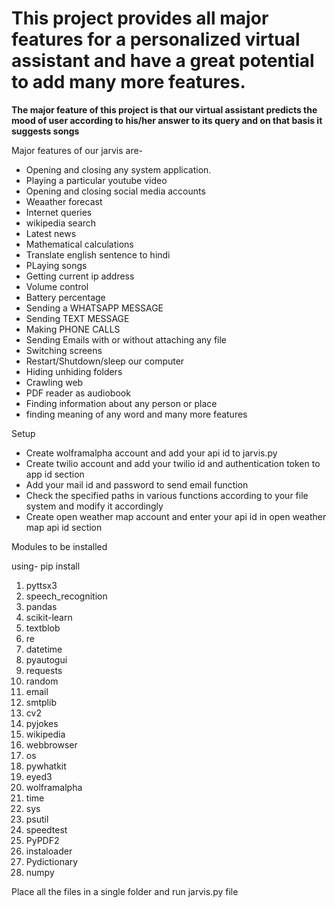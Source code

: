  # This project provides all major features for a personalized virtual assistant and have a great potential to add many more features.
 
 **The major feature of this project is that our virtual assistant predicts the mood of user according to his/her answer to its query and on that basis it suggests songs**
 
 Major features of our jarvis are-
  * Opening and closing any system application.
  * Playing a particular youtube video
  * Opening and closing social media accounts 
  * Weaather forecast
  * Internet queries
  * wikipedia search
  * Latest news
  * Mathematical calculations
  * Translate english sentence to hindi
  * PLaying songs
  * Getting current ip address
  * Volume control
  * Battery percentage
  * Sending a WHATSAPP MESSAGE
  * Sending TEXT MESSAGE
  * Making PHONE CALLS
  * Sending Emails with or without attaching any file
  * Switching screens
  * Restart/Shutdown/sleep our computer
  * Hiding unhiding folders
  * Crawling web
  * PDF reader as audiobook
  * Finding information about any person or place
  * finding meaning of any word and many more features
  
Setup
 
 * Create wolframalpha account and add your api id to jarvis.py
 * Create twilio account and add your twilio id and authentication token to app id section
 * Add your mail id and password to send email function
 * Check the specified paths in various functions according to your file system and modify it accordingly
 * Create open weather map account and enter your api id in open weather map api id section


Modules to be installed

using- pip install 

1. pyttsx3
2. speech_recognition
3. pandas
4. scikit-learn
5. textblob
6. re
7. datetime
8. pyautogui
9. requests
10. random
11. email
12. smtplib
13. cv2
14. pyjokes
15. wikipedia
16. webbrowser
17. os
18. pywhatkit
19. eyed3
20. wolframalpha
21. time
22. sys
23. psutil
24. speedtest
25. PyPDF2
26. instaloader
27. Pydictionary
28. numpy

Place all the files in a single folder and run jarvis.py file
